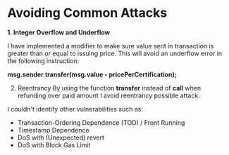 # Avoiding Common Attacks

**1. Integer Overflow and Underflow**

I have implemented a modifier to make sure value sent in transaction is greater than or equal to issuing price. This will avoid an underflow error in the following instruction:

**msg.sender.transfer(msg.value - pricePerCertification);**

2. Reentrancy
By using the function **transfer** instead of **call** when refunding over paid amount I avoid reentrancy possible attack.


I couldn't identify other vulnerabilities such as:
* Transaction-Ordering Dependence (TOD) / Front Running
* Timestamp Dependence
* DoS with (Unexpected) revert
* DoS with Block Gas Limit
